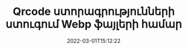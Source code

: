 ---
############################# Static ############################
layout: "auto-gen-signature"
date: 2022-03-01T15:12:22
draft: false
operation: Verify
signaturetype: Qrcode
fileformat: Webp
productName: .NET
lang: hy
productCode: net
otherformats: pdf doc docx docm dot dotm dotx odt ott rtf xls xlsx xlsm xlsb csv ods ots xltx xltm ppt pptx pps ppsx odp otp potx potm pptm ppsm png jpg bmp gif tiff svg webp wmf
breadcrumb: Put Qrcode signature on Webp for C#

############################# Head ############################
head_title: "Qrcode ստորագրությունների ստուգում Webp ֆայլերի համար C#-ի միջոցով"
head_description: "Օգտագործեք .NET կոդի ընդամենը մի քանի տող Webp փաստաթղթերը և դրանց Qrcode ստորագրությունները ստուգելու համար:"

############################# Header ############################
title: "Qrcode ստորագրությունների ստուգում Webp ֆայլերի համար"
description: ".NET-ի API-ն հնարավորություն է տալիս ստուգել Qrcode ստորագրությունները Webp փաստաթղթերում: Ձեր Webp փաստաթղթերում էլեկտրոնային ստորագրությունների ստուգումը կարող է իրականացվել արագ և հեշտությամբ:"
bg_image: "https://cms.admin.containerize.com/templates/aspose/App_Themes/V3/images/bg/header1.png"
bg_overlay: false
button:
    enable: true

############################# SubMenu ############################
submenu:
    enable: true

    left:
        img_alt: "GroupDocs.Signature for .NET"
        image: "https://cms.admin.containerize.com/templates/groupdocs/images/product-logos/90x90-noborder/groupdocs-signature-net.png"
        product: "GroupDocs.Signature"
        platform: ".NET"



############################# About ############################
about:
    enable: true
    title: "Բացահայտեք GroupDocs.Signature for .NET API-ի նոր հնարավորությունները"
    content: |
        [GroupDocs.Signature for .NET](https://products.groupdocs.com/signature/net/) API-ն ապահովում է բազմաթիվ փաստաթղթերի ձևաչափեր մշակելու եղանակների լայն շրջանակ՝ օգտագործելով էլեկտրոնային ստորագրությունները: Աջակցվում են թվային ստորագրությունների բազմաթիվ տեսակներ, ինչպիսիք են տեքստերը, պատկերները, թվային վկայագրերը, շտրիխ կոդերը, QR-կոդերը, նամականիշերը կամ մետատվյալները: Հաճախորդները կարող են ավելացնել, հեռացնել, խմբագրել, վավերացնել կամ որոնել թվային ստորագրություններ PDF ֆայլերում, MS Word փաստաթղթերում, MS Excel աշխատանքային գրքույկներում, MS PowerPoint շնորհանդեսներում, Adobe Photoshop ֆայլերում և պատկերի տարբեր ձևաչափերում: Հասանելի են ապշեցուցիչ թվով լրացուցիչ հնարավորություններ և կարգավորումներ:
    

############################# Steps ############################
steps:
    enable: true
    title_left: "Ինչպես վավերացնել Qrcode ստորագրությունները ձեր Webp փաստաթղթում"
    content_left: |
        [GroupDocs.Signature for .NET](https://products.groupdocs.com/signature/net/) ներառում է օգտակար գործառույթներ, ինչպիսիք են Qrcode ստորագրությունները, որոնք տեղադրված են Webp փաստաթղթերում: Օգտվե՛ք այս հնարավորությունից՝ առանց լրացուցիչ կոդի ներդրման։
        
        * Նախ, ակնարկեք Signature դասը, որն ապահովում է որպես կոնստրուկտորի պարամետրի ուղի դեպի փաստաթուղթ, որը պետք է ստուգվի:
        * Երկրորդ, ստեղծեք նոր VerifyOptions օբյեկտ և կարգավորեք բոլոր անհրաժեշտ հատկությունները:
        * Վերջապես, կանչեք Signature's object Verify մեթոդը՝ անցնելով VerifyOptions օրինակը:
        * Այնուհետև մշակեք ստուգման արդյունքները:

    title_right: "Համակարգի պահանջները"
    content_right: |
        GroupDocs.Signature for .NET-ն աջակցվում է բոլոր հիմնական հարթակներում և օպերացիոն համակարգերում: Նախքան ստորև նշված կոդը գործարկելը, խնդրում ենք համոզվել, որ ձեր համակարգում տեղադրված են հետևյալ նախադրյալները.

        * Օպերացիոն համակարգեր՝ Microsoft Windows, Linux, MacOS
        * Մշակման միջավայրեր՝ Microsoft Visual Studio, Xamarin, MonoDevelop
        * Frameworks: .NET Framework, .NET Standard, .NET Core, Mono
        * Ներբեռնեք GroupDocs.Signature for .NET-ի վերջին տարբերակը [Nuget]-ից (https://www.nuget.org/packages/groupdocs.signature)
         
    code: |
        ```csharp    
                
        // Set up input Webp file
        string filePath = "input.webp";

        // Instantiate Signature for input file
        using (GroupDocs.Signature.Signature signature = new GroupDocs.Signature.Signature(filePath))
        {
                //Provide verification options
                QrCodeVerifyOptions options = new QrCodeVerifyOptions()
                {
                    // process only first page
                    PagesSetup = new PagesSetup() { FirstPage = true },
                    AllPages = false,
                    // set up text match type
                    MatchType = TextMatchType.StartsWith,
                    // specify text pattern to search
                    Text = "QrCode text",
                };

                // Verify document signatures
                VerificationResult result = signature.Verify(options);

                //process result
                if (result.IsValid)
                {
                    //..
                }
        }

        ```

############################# Demos ############################
demos:
    enable: true
    title: "Ստորագրում Qrcode ստորագրություններով Live Demo"
    content: |
       Ավելացրեք տարբեր էլեկտրոնային ստորագրություններ Webp ֆայլին հենց հիմա՝ այցելելով [GroupDocs.Signature App](https://products.groupdocs.app/signature/family) կայքը:          

############################# More Formats ############################
more_formats:
    enable: true
    title: "Ստուգեք այլ Qrcode ստորագրությունները՝ օգտագործելով C#"
    content: |
        "Տարբեր փաստաթղթերում տեղադրված էլեկտրոնային ստորագրությունների ստուգում. Ստուգեք ստորագրությունների որակը հանրաճանաչ ֆայլերի ձևաչափերում, ինչպես ցույց է տրված ստորև:"
    format: 
       
       
back_to_top:
    enable: true
---